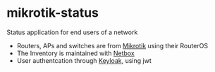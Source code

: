 # mikrotik-status

Status application for end users of a network

* Routers, APs and switches are from [Mikrotik](https://mikrotik.com/) using their RouterOS
* The Inventory is maintained with [Netbox](https://docs.netbox.dev/)
* User authentcation through [Keyloak](https://www.keycloak.org/), using jwt
